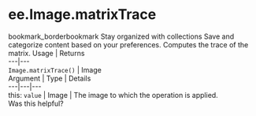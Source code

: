  
#  ee.Image.matrixTrace
bookmark_borderbookmark Stay organized with collections  Save and categorize content based on your preferences.
Computes the trace of the matrix.
Usage | Returns  
---|---  
`Image.matrixTrace()` | Image  
Argument | Type | Details  
---|---|---  
this: `value` | Image | The image to which the operation is applied.  
Was this helpful?
